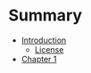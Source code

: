 # Summary

- [Introduction](./intro/introduction.md)
  - [License](./intro/license.md) 
- [Chapter 1](./chapter_1.md)
